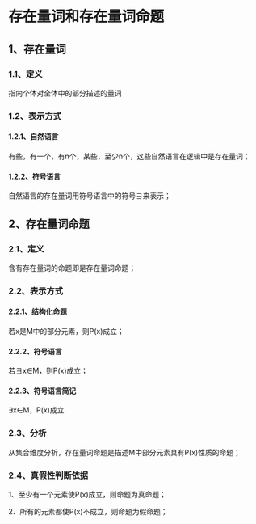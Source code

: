 # 存在量词和存在量词命题

## 1、存在量词

### 1.1、定义
指向个体对全体中的部分描述的量词

### 1.2、表示方式
#### 1.2.1、自然语言
有些，有一个，有n个，某些，至少n个，这些自然语言在逻辑中是存在量词；

#### 1.2.2、符号语言
自然语言的存在量词用符号语言中的符号$\exists$来表示；

## 2、存在量词命题
### 2.1、定义
含有存在量词的命题即是存在量词命题；

### 2.2、表示方式
#### 2.2.1、结构化命题
若x是M中的部分元素，则P(x)成立；

#### 2.2.2、符号语言
若$\exists$x$\in$M，则P(x)成立；

#### 2.2.3、符号语言简记
$\exists$x$\in$M，P(x)成立

### 2.3、分析
从集合维度分析，存在量词命题是描述M中部分元素具有P(x)性质的命题；

### 2.4、真假性判断依据
1、至少有一个元素使P(x)成立，则命题为真命题；

2、所有的元素都使P(x)不成立，则命题为假命题；
